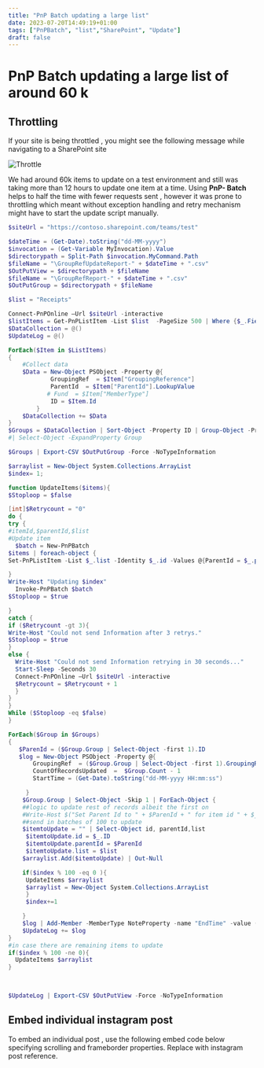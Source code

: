 ```yaml
---
title: "PnP Batch updating a large list"
date: 2023-07-20T14:49:19+01:00
tags: ["PnPBatch", "list","SharePoint", "Update"]
draft: false
---
```


# PnP Batch updating a large list of around 60 k

## Throttling

If your site is being throttled , you might see the following message while navigating to a SharePoint site

![Throttle](../images/PnPBatch-Update-BigList-SharePoint/Throttle_image.png)

We had around 60k items to update on a test environment and still was taking more than 12 hours to update one item at a time. Using **PnP- Batch** helps to half the time with fewer requests sent , however it was prone to throttling which meant without exception handling and retry mechanism might have to start the update script manually.
 
 
```PowerShell
$siteUrl = "https://contoso.sharepoint.com/teams/test"

$dateTime = (Get-Date).toString("dd-MM-yyyy")
$invocation = (Get-Variable MyInvocation).Value
$directorypath = Split-Path $invocation.MyCommand.Path
$fileName = "\GroupRefUpdateReport-" + $dateTime + ".csv"
$OutPutView = $directorypath + $fileName
$fileName = "\GroupRefReport-" + $dateTime + ".csv"
$OutPutGroup = $directorypath + $fileName

$list = "Receipts"

Connect-PnPOnline –Url $siteUrl -interactive
$listItems = Get-PnPListItem -List $list  -PageSize 500 | Where {$_.FieldValues.GroupingReference -ne $null } #-and $_.FieldValues.ParentId -eq $null
$DataCollection = @()
$UpdateLog = @()

ForEach($Item in $ListItems)
{
    #Collect data       
    $Data = New-Object PSObject -Property @{
            GroupingRef  = $Item["GroupingReference"]
            ParentId  = $Item["ParentId"].LookupValue
           # Fund  = $Item["MemberType"]
            ID = $Item.Id
        }
    $DataCollection += $Data
}
$Groups = $DataCollection | Sort-Object -Property ID | Group-Object -Property GroupingRef  | Where-Object {$_.Count -gt 1} 
#| Select-Object -ExpandProperty Group

$Groups | Export-CSV $OutPutGroup -Force -NoTypeInformation

$arraylist = New-Object System.Collections.ArrayList
$index= 1;

function UpdateItems($items){
$Stoploop = $false

[int]$Retrycount = "0"
do {
try {
#itemId,$parentId,$list
#Update item
  $batch = New-PnPBatch
$items | foreach-object {
Set-PnPListItem -List $_.list -Identity $_.id -Values @{ParentId = $_.parentId;} -UpdateType SystemUpdate -Batch $batch

}
Write-Host "Updating $index"
  Invoke-PnPBatch $batch
$Stoploop = $true

}
catch {
if ($Retrycount -gt 3){
Write-Host "Could not send Information after 3 retrys."
$Stoploop = $true
}
else {
  Write-Host "Could not send Information retrying in 30 seconds..."
  Start-Sleep -Seconds 30
  Connect-PnPOnline –Url $siteUrl -interactive
  $Retrycount = $Retrycount + 1
  }
}
}
While ($Stoploop -eq $false)
}

ForEach($Group in $Groups) 
{
   $ParenId = ($Group.Group | Select-Object -first 1).ID 
   $log = New-Object PSObject -Property @{
       GroupingRef  = ($Group.Group | Select-Object -first 1).GroupingRef
       CountOfRecordsUpdated  =  $Group.Count - 1 
       StartTime = (Get-Date).toString("dd-MM-yyyy HH:mm:ss")

     }
    $Group.Group | Select-Object -Skip 1 | ForEach-Object {
    ##logic to update rest of records albeit the first on
    #Write-Host $("Set Parent Id to " + $ParenId + " for item id " + $_.ID)
    ##send in batches of 100 to update
    $itemtoUpdate = "" | Select-Object id, parentId,list
     $itemtoUpdate.id = $_.ID
     $itemtoUpdate.parentId = $ParenId
     $itemtoUpdate.list = $list
    $arraylist.Add($itemtoUpdate) | Out-Null 

    if($index % 100 -eq 0 ){
     UpdateItems $arraylist
     $arraylist = New-Object System.Collections.ArrayList
     }
     $index+=1

    }  
    $log | Add-Member -MemberType NoteProperty -name "EndTime" -value (Get-Date).toString("dd-MM-yyyy HH:mm:ss")
    $UpdateLog += $log
}
#in case there are remaining items to update 
if($index % 100 -ne 0){
  UpdateItems $arraylist
}

 

$UpdateLog | Export-CSV $OutPutView -Force -NoTypeInformation
```

## Embed individual instagram post 

To embed an individual post , use the following embed code below specifying scrolling and frameborder properties. Replace <postRef> with instagram post reference.

